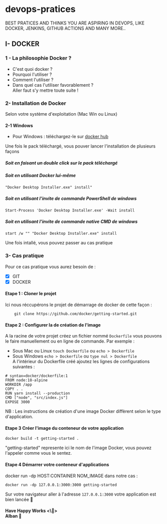 # devops-pratices
BEST PRATICES AND THINKS YOU ARE ASPIRING IN DEVOPS, LIKE DOCKER, JENKINS, GITHUB ACTIONS AND MANY MORE..

## I- DOCKER 
### 1 - La philosophie Docker ?
-  C'est quoi docker ?
-  Pourquoi l'utiliser ?
-  Comment l'utiliser ?
-  Dans quel cas l'utiliser favorablement ? <br>
Aller faut s'y mettre toute suite !

### 2- Installation de Docker
Selon votre système d'exploitation (Mac Win ou Linux)
#### 2-1 Windows
- Pour Windows : téléchargez-le sur
[docker hub](https://docs.docker.com/desktop/install/windows-install/)

Une fois le pack téléchargé, vous pouver lancer l'installation de plusieurs façons <br>
##### Soit en faisant un double click sur le pack téléchargé
##### Soit en utilisant Docker lui-même
``` 
"Docker Desktop Installer.exe" install"
```
##### Soit en utilisant l'invite de commande PowerShell de windows
```
Start-Process 'Docker Desktop Installer.exe' -Wait install
```
##### Soit en utilisant l'invite de commande native CMD de windows
```
start /w "" "Docker Desktop Installer.exe" install
```
Une fois intallé, vous pouvez passer au cas pratique <br>

### 3- Cas pratique
Pour ce cas pratique vous aurez besoin de : 
- [x] GIT
- [x] DOCKER

#### Etape 1 : Cloner le projet
Ici nous réccupérons le projet de démarrage de docker de cette façon : 
```
    git clone https://github.com/docker/getting-started.git
```
#### Etape 2 : Configurer la de création de l'image 
A la racine de votre projet créez un fichier nommé ``` Dockerfile ```
vous pouvons le faire manuellement ou en ligne de commande. Par exemple :
- Sous Mac ou Linux
  ``` touch Dockerfile ``` ou ``` echo > Dockerfile ```
- Sous Windows ``` echo > Dockerfile ``` ou ``` type nul > Dockerfile ```
 <br> A l'intérieur du Dockerfile créé ajoutez les lignes de configurations suivantes :


```
# syntax=docker/dockerfile:1
FROM node:18-alpine
WORKDIR /app
COPY . .
RUN yarn install --production
CMD ["node", "src/index.js"]
EXPOSE 3000
```
NB : Les instructions de création d'une image Docker diffèrent selon le type d'application.
#### Etape 3 Créer l'image du conteneur de votre application
```
docker build -t getting-started .
```
"getting-started" represente ici le nom de l'image Docker, vous pouvez l'appeler comme vous le sentez.
#### Etape 4 Démarrer votre conteneur d'applications
docker run -dp HOST:CONTAINER NOM_IMAGE
dans notre cas :
```
docker run -dp 127.0.0.1:3000:3000 getting-started
```
Sur votre navigateur aller à l'adresse ``` 127.0.0.1:3000 ``` votre application est bien lancée 🚀
#### Have Happy Works <\🎉>    <br> Alban 🚀
